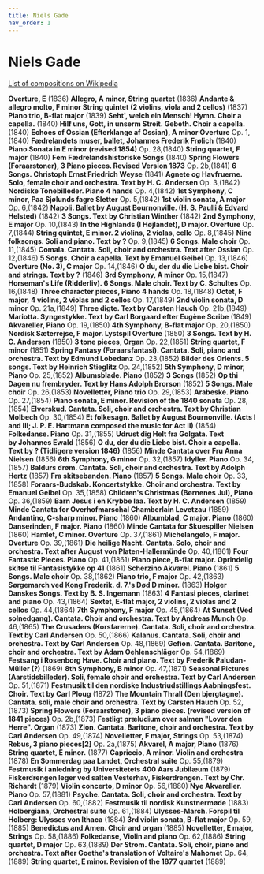 ```yaml
---
title: Niels Gade
nav_order: 1
---
```


# Niels Gade

[List of compositions on Wikipedia](https://en.wikipedia.org/wiki/List_of_compositions_by_Niels_Gade)


**Overture, E** (1836)
**Allegro, A minor, String quartet** (1836)
**Andante & allegro molto, F minor String quintet (2 violins, viola and 2 cellos)** (1837)
**Piano trio, B-flat major** (1839)
**Seht', welch ein Mensch! Hymn. Choir a capella.** (1840)
**Hilf uns, Gott, in unserm Streit. Gebeth. Choir a capella.** (1840)
**Echoes of Ossian (Efterklange af Ossian), A minor Overture**  Op. 1,(1840)
**Fædrelandets muser, ballet, Johannes Frederik Frølich** (1840)
**Piano Sonata in E minor (revised 1854)**  Op. 28,(1840)
**String quartet, F major** (1840)
**Fem Fædrelandshistoriske Songs** (1840)
**Spring Flowers (Foraarstoner), 3 Piano pieces. Revised Version 1873**  Op. 2b,(1841)
**6 Songs. Christoph Ernst Friedrich Weyse** (1841)
**Agnete og Havfruerne. Solo, female choir and orchestra. Text by H. C. Andersen**  Op. 3,(1842)
**Nordiske Tonebilleder. Piano 4 hands**  Op. 4,(1842)
**1st Symphony, C minor, Paa Sjølunds fagre Sletter**  Op. 5,(1842)
**1st violin sonata, A major**  Op. 6,(1842)
**Napoli. Ballet by August Bournonville. (H. S. Paulli & Edvard Helsted)** (1842)
**3 Songs. Text by Christian Winther** (1842)
**2nd Symphony, E major**  Op. 10,(1843)
**In the Highlands (I Højlandet), D major. Overture**  Op. 7,(1844)
**String quintet, E minor. 2 violins, 2 violas, cello**  Op. 8,(1845)
**Nine folksongs. Soli and piano. Text by ?**  Op. 9,(1845)
**6 Songs. Male choir**  Op. 11,(1845)
**Comala. Cantata. Soli, choir and orchestra. Text after Ossian**  Op. 12,(1846)
**5 Songs. Choir a capella. Text by Emanuel Geibel**  Op. 13,(1846)
**Overture (No. 3), C major**  Op. 14,(1846)
**O du, der du die Liebe bist. Choir and strings. Text by ?** (1846)
**3rd Symphony, A minor**  Op. 15,(1847)
**Horseman's Life (Ridderliv). 6 Songs. Male choir. Text by C. Schultes**  Op. 16,(1848)
**Three character pieces, Piano 4 hands**  Op. 18,(1848)
**Octet, F major, 4 violins, 2 violas and 2 cellos**  Op. 17,(1849)
**2nd violin sonata, D minor**  Op. 21a,(1849)
**Three digte. Text by Carsten Hauch**  Op. 21b,(1849)
**Mariotta. Syngestykke. Text by Carl Borgaard efter Eugène Scribe** (1849)
**Akvareller, Piano**  Op. 19,(1850)
**4th Symphony, B-flat major**  Op. 20,(1850)
**Nordisk Sæterrejse, F major. Lystspil Overture** (1850)
**3 Songs. Text by H. C. Andersen** (1850)
**3 tone pieces, Organ**  Op. 22,(1851)
**String quartet, F minor** (1851)
**Spring Fantasy (Foraarsfantasi). Cantata. Soli, piano and orchestra. Text by Edmund Lobedanz**  Op. 23,(1852)
**Bilder des Orients. 5 songs. Text by Heinrich Stieglitz**  Op. 24,(1852)
**5th Symphony, D minor, Piano**  Op. 25,(1852)
**Albumsblade. Piano** (1852)
**3 Songs** (1852)
**Op thi Dagen nu frembryder. Text by Hans Adolph Brorson** (1852)
**5 Songs. Male choir**  Op. 26,(1853)
**Novelletter, Piano trio**  Op. 29,(1853)
**Arabeske. Piano**  Op. 27,(1854)
**Piano sonata, E minor. Revision of the 1840 sonata**  Op. 28,(1854)
**Elverskud. Cantata. Soli, choir and orchestra. Text by Christian Molbech**  Op. 30,(1854)
**Et folkesagn. Ballet by August Bournonville. (Acts I and III; J. P. E. Hartmann composed the music for Act II)** (1854)
**Folkedanse. Piano**  Op. 31,(1855)
**Udrust dig Helt fra Golgata. Text by Johannes Ewald** (1856)
**O du, der du die Liebe bist. Choir a capella. Text by ? (Tidligere version 1846)** (1856)
**Minde Cantata over Fru Anna Nielsen** (1856)
**6th Symphony, G minor**  Op. 32,(1857)
**Idyller. Piano**  Op. 34,(1857)
**Baldurs drøm. Cantata. Soli, choir and orchestra. Text by Adolph Hertz** (1857)
**Fra skitsebanden. Piano** (1857)
**5 Songs. Male choir**  Op. 33,(1858)
**Foraars-Budskab. Koncertstykke. Choir and orchestra. Text by Emanuel Geibel**  Op. 35,(1858)
**Children's Christmas (Børnenes Jul), Piano**  Op. 36,(1859)
**Barn Jesus i en Krybbe laa. Text by H. C. Andersen** (1859)
**Minde Cantata for Overhofmarschal Chamberlain Levetzau** (1859)
**Andantino, C-sharp minor. Piano** (1860)
**Albumblad, C major. Piano** (1860)
**Danserinden, F major. Piano** (1860)
**Minde Cantata for Skuespiller Nielsen** (1860)
**Hamlet, C minor. Overture**  Op. 37,(1861)
**Michelangelo, F major. Overture**  Op. 39,(1861)
**Die heilige Nacht. Cantata. Solo, choir and orchestra. Text after August von Platen-Hallermünde**  Op. 40,(1861)
**Four Fantastic Pieces. Piano**  Op. 41,(1861)
**Piano piece, B-flat major. Oprindelig skitse til Fantasistykke op 41** (1861)
**Scherzino Akvarel. Piano** (1861)
**5 Songs. Male choir**  Op. 38,(1862)
**Piano trio, F major**  Op. 42,(1863)
**Sørgemarch ved Kong Frederik. d. 7.'s Død D minor.** (1863)
**Holger Danskes Songs. Text by B. S. Ingemann** (1863)
**4 Fantasi pieces, clarinet and piano**  Op. 43,(1864)
**Sextet, E-flat major, 2 violins, 2 violas and 2 cellos**  Op. 44,(1864)
**7th Symphony, F major**  Op. 45,(1864)
**At Sunset (Ved solnedgang). Cantata. Choir and orchestra. Text by Andreas Munch**  Op. 46,(1865)
**The Crusaders (Korsfarerne). Cantata. Soli, choir and orchestra. Text by Carl Andersen**  Op. 50,(1866)
**Kalanus. Cantata. Soli, choir and orchestra. Text by Carl Andersen**  Op. 48,(1869)
**Gefion. Cantata. Baritone, choir and orchestra. Text by Adam Oehlenschläger**  Op. 54,(1869)
**Festsang i Rosenborg Have. Choir and piano. Text by Frederik Paludan-Müller (?)** (1869)
**8th Symphony, B minor**  Op. 47,(1871)
**Seasonal Pictures (Aarstidsbilleder). Soli, female choir and orchestra. Text by Carl Andersen**  Op. 51,(1871)
**Festmusik til den nordiske Industriudstillings Aabningsfest. Choir. Text by Carl Ploug** (1872)
**The Mountain Thrall (Den bjergtagne). Cantata. soli, male choir and orchestra. Text by Carsten Hauch**  Op. 52,(1873)
**Spring Flowers (Foraarstoner), 3 piano pieces. (revised version of 1841 pieces)**  Op. 2b,(1873)
**Festligt præludium over salmen "Lover den Herre". Organ** (1873)
**Zion. Cantata. Baritone, choir and orchestra. Text by Carl Andersen**  Op. 49,(1874)
**Novelletter, F major, Strings**  Op. 53,(1874)
**Rebus, 3 piano pieces[2]**  Op. 2a,(1875)
**Akvarel, A major, Piano** (1876)
**String quartet, E minor.** (1877)
**Capriccio, A minor. Violin and orchestra** (1878)
**En Sommerdag paa Landet, Orchestral suite**  Op. 55,(1879)
**Festmusik i anledning by Universitetets 400 Aars Jubilæum** (1879)
**Fiskerdrengen leger ved salten Vesterhav, Fiskerdrengen. Text by Chr. Richardt** (1879)
**Violin concerto, D minor**  Op. 56,(1880)
**Nye Akvareller. Piano**  Op. 57,(1881)
**Psyche. Cantata. Soli, choir and orchestra. Text by Carl Andersen**  Op. 60,(1882)
**Festmusik til nordisk Kunstnermøde** (1883)
**Holbergiana, Orchestral suite**  Op. 61,(1884)
**Ulysses-March. Forspil til Holberg: Ulysses von Ithaca** (1884)
**3rd violin sonata, B-flat major**  Op. 59,(1885)
**Benedictus and Amen. Choir and organ** (1885)
**Novelletter, E major, Strings**  Op. 58,(1886)
**Folkedanse, Violin and piano**  Op. 62,(1886)
**String quartet, D major**  Op. 63,(1889)
**Der Strom. Cantata. Soli, choir, piano and orchestra. Text after Goethe's translation of Voltaire's Mahomet**  Op. 64,(1889)
**String quartet, E minor. Revision of the 1877 quartet** (1889)